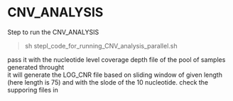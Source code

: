 # CNV_ANALYSIS
Step to run the CNV_ANALYSIS
> sh stepl_code_for_running_CNV_analysis_parallel.sh

pass it with the nucleotide level coverage depth file of the pool of samples generated throught <GATK DepthOfCoverage>  
it will generate the LOG_CNR file based on sliding window of given length (here length is 75) and with the slode of the 10 nucleotide.
  check the supporing files in 
